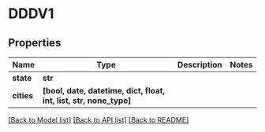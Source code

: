 # DDDV1


## Properties
Name | Type | Description | Notes
------------ | ------------- | ------------- | -------------
**state** | **str** |  | 
**cities** | **[bool, date, datetime, dict, float, int, list, str, none_type]** |  | 

[[Back to Model list]](../README.md#documentation-for-models) [[Back to API list]](../README.md#documentation-for-api-endpoints) [[Back to README]](../README.md)


